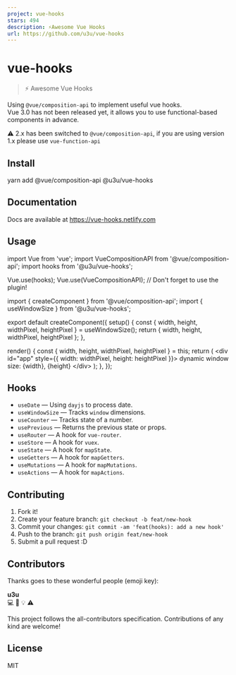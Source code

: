 ```yaml
---
project: vue-hooks
stars: 494
description: ⚡️Awesome Vue Hooks
url: https://github.com/u3u/vue-hooks
---
```


vue-hooks
=========

> ⚡️ Awesome Vue Hooks

Using `@vue/composition-api` to implement useful vue hooks.  
Vue 3.0 has not been released yet, it allows you to use functional-based components in advance.

⚠️ 2.x has been switched to `@vue/composition-api`, if you are using version 1.x please use `vue-function-api`

Install
-------

yarn add @vue/composition-api @u3u/vue-hooks

Documentation
-------------

Docs are available at https://vue-hooks.netlify.com

Usage
-----

import Vue from 'vue';
import VueCompositionAPI from '@vue/composition-api';
import hooks from '@u3u/vue-hooks';

Vue.use(hooks);
Vue.use(VueCompositionAPI); // Don't forget to use the plugin!

import { createComponent } from '@vue/composition-api';
import { useWindowSize } from '@u3u/vue-hooks';

export default createComponent({
  setup() {
    const { width, height, widthPixel, heightPixel } \= useWindowSize();
    return { width, height, widthPixel, heightPixel };
  },

  render() {
    const { width, height, widthPixel, heightPixel } \= this;
    return (
      <div id\="app" style\={{ width: widthPixel, height: heightPixel }}\>
        dynamic window size: {width}, {height}
      </div\>
    );
  },
});

Hooks
-----

-   `useDate` — Using `dayjs` to process date.
-   `useWindowSize` — Tracks `window` dimensions.
-   `useCounter` — Tracks state of a number.
-   `usePrevious` — Returns the previous state or props.
-   `useRouter` — A hook for `vue-router`.
-   `useStore` — A hook for `vuex`.
-   `useState` — A hook for `mapState`.
-   `useGetters` — A hook for `mapGetters`.
-   `useMutations` — A hook for `mapMutations`.
-   `useActions` — A hook for `mapActions`.

Contributing
------------

1.  Fork it!
2.  Create your feature branch: `git checkout -b feat/new-hook`
3.  Commit your changes: `git commit -am 'feat(hooks): add a new hook'`
4.  Push to the branch: `git push origin feat/new-hook`
5.  Submit a pull request :D

Contributors
------------

Thanks goes to these wonderful people (emoji key):

  
**u3u**  
💻 📖 💡 ⚠️

This project follows the all-contributors specification. Contributions of any kind are welcome!

License
-------

MIT
